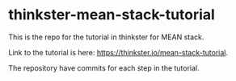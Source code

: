 # thinkster-mean-stack-tutorial
This is the repo for the tutorial in thinkster for MEAN stack.

Link to the tutorial is here: https://thinkster.io/mean-stack-tutorial.

The repository have commits for each step in the tutorial.


